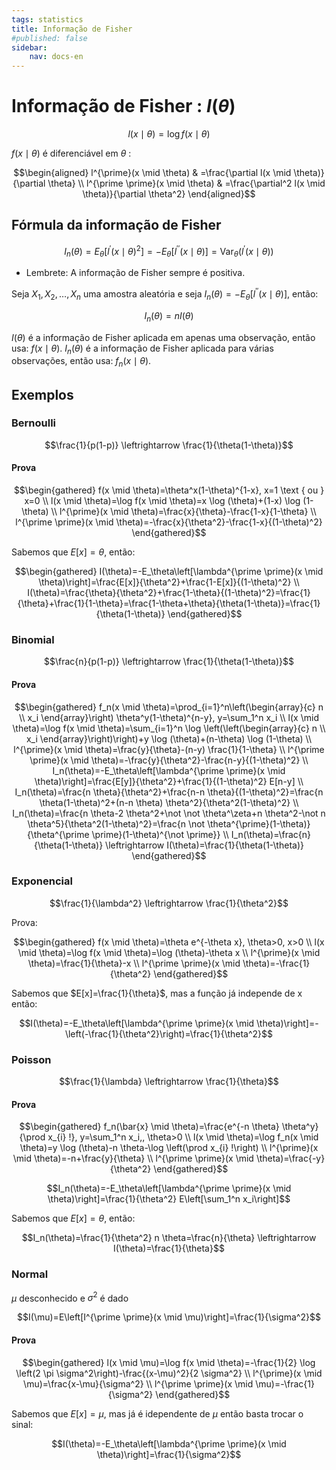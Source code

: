 ```yaml
---
tags: statistics
title: Informação de Fisher
#published: false
sidebar:
    nav: docs-en
---
```


# Informação de Fisher : $I(\theta)$

$$l(x \mid \theta)=\log f(x \mid \theta)$$

$f(x \mid \theta)$ é diferenciável em $\theta$ :

$$\begin{aligned}
l^{\prime}(x \mid \theta) & =\frac{\partial l(x \mid \theta)}{\partial \theta} \\
l^{\prime \prime}(x \mid \theta) & =\frac{\partial^2 l(x \mid \theta)}{\partial \theta^2}
\end{aligned}$$

## Fórmula da informação de Fisher

$$I_n(\theta)=E_\theta\left[l^{\prime}(x \mid \theta)^2\right]=-E_\theta\left[l^{\prime \prime}(x \mid \theta)\right]=\text{Var}_\theta\left(l^{\prime}(x \mid \theta)\right)$$

- Lembrete: A informação de Fisher sempre é positiva.

Seja $X_1, X_2, \ldots, X_n$ uma amostra aleatória e seja $I_n(\theta)=-E_\theta\left[l^{\prime \prime}(x \mid \theta)\right]$, então:

$$I_n(\theta)=n I(\theta)$$

$I(\theta)$ é a informação de Fisher aplicada em apenas uma observação, então usa: $f(x \mid \theta)$. $I_n(\theta)$ é a informação de Fisher aplicada para várias observações, então usa: $f_n(x \mid \theta)$.

## Exemplos

### Bernoulli

$$\frac{1}{p(1-p)} \leftrightarrow \frac{1}{\theta(1-\theta)}$$

#### Prova

$$\begin{gathered}
f(x \mid \theta)=\theta^x(1-\theta)^{1-x}, x=1 \text { ou } x=0 \\
l(x \mid \theta)=\log f(x \mid \theta)=x \log (\theta)+(1-x) \log (1-\theta) \\
l^{\prime}(x \mid \theta)=\frac{x}{\theta}-\frac{1-x}{1-\theta} \\
l^{\prime \prime}(x \mid \theta)=-\frac{x}{\theta^2}-\frac{1-x}{(1-\theta)^2}
\end{gathered}$$

Sabemos que $E[x]=\theta$, então:

$$\begin{gathered}
I(\theta)=-E_\theta\left[\lambda^{\prime \prime}(x \mid \theta)\right]=\frac{E[x]}{\theta^2}+\frac{1-E[x]}{(1-\theta)^2} \\
I(\theta)=\frac{\theta}{\theta^2}+\frac{1-\theta}{(1-\theta)^2}=\frac{1}{\theta}+\frac{1}{1-\theta}=\frac{1-\theta+\theta}{\theta(1-\theta)}=\frac{1}{\theta(1-\theta)}
\end{gathered}$$

### Binomial

$$\frac{n}{p(1-p)} \leftrightarrow \frac{1}{\theta(1-\theta)}$$

#### Prova

$$\begin{gathered}
f_n(x \mid \theta)=\prod_{i=1}^n\left(\begin{array}{c}
n \\
x_i
\end{array}\right) \theta^y(1-\theta)^{n-y}, y=\sum_1^n x_i \\
l(x \mid \theta)=\log f(x \mid \theta)=\sum_{i=1}^n \log \left(\left(\begin{array}{c}
n \\
x_i
\end{array}\right)\right)+y \log (\theta)+(n-\theta) \log (1-\theta) \\
l^{\prime}(x \mid \theta)=\frac{y}{\theta}-(n-y) \frac{1}{1-\theta} \\
l^{\prime \prime}(x \mid \theta)=-\frac{y}{\theta^2}-\frac{n-y}{(1-\theta)^2} \\
I_n(\theta)=-E_\theta\left[\lambda^{\prime \prime}(x \mid \theta)\right]=\frac{E[y]}{\theta^2}+\frac{1}{(1-\theta)^2} E[n-y] \\
I_n(\theta)=\frac{n \theta}{\theta^2}+\frac{n-n \theta}{(1-\theta)^2}=\frac{n \theta(1-\theta)^2+(n-n \theta) \theta^2}{\theta^2(1-\theta)^2} \\
I_n(\theta)=\frac{n \theta-2 \theta^2+\not \not \theta^\zeta+n \theta^2-\not n \theta^5}{\theta^2(1-\theta)^2}=\frac{n \not \theta^{\prime}(1-\theta)}{\theta^{\prime \prime}(1-\theta)^{\not \prime}} \\
I_n(\theta)=\frac{n}{\theta(1-\theta)} \leftrightarrow I(\theta)=\frac{1}{\theta(1-\theta)}
\end{gathered}$$

### Exponencial

$$\frac{1}{\lambda^2} \leftrightarrow \frac{1}{\theta^2}$$

Prova:

$$\begin{gathered}
f(x \mid \theta)=\theta e^{-\theta x}, \theta>0, x>0 \\
l(x \mid \theta)=\log f(x \mid \theta)=\log (\theta)-\theta x \\
l^{\prime}(x \mid \theta)=\frac{1}{\theta}-x \\
l^{\prime \prime}(x \mid \theta)=-\frac{1}{\theta^2}
\end{gathered}$$

Sabemos que $E[x]=\frac{1}{\theta}$, mas a função já independe de $\mathrm{x}$ então:

$$I(\theta)=-E_\theta\left[\lambda^{\prime \prime}(x \mid \theta)\right]=-\left(-\frac{1}{\theta^2}\right)=\frac{1}{\theta^2}$$

### Poisson

$$\frac{1}{\lambda} \leftrightarrow \frac{1}{\theta}$$

#### Prova

$$\begin{gathered}
f_n(\bar{x} \mid \theta)=\frac{e^{-n \theta} \theta^y}{\prod x_{i} !}, y=\sum_1^n x_i,, \theta>0 \\
l(x \mid \theta)=\log f_n(x \mid \theta)=y \log (\theta)-n \theta-\log \left(\prod x_{i} !\right) \\
l^{\prime}(x \mid \theta)=-n+\frac{y}{\theta} \\
l^{\prime \prime}(x \mid \theta)=\frac{-y}{\theta^2}
\end{gathered}$$

$$I_n(\theta)=-E_\theta\left[\lambda^{\prime \prime}(x \mid \theta)\right]=\frac{1}{\theta^2} E\left[\sum_1^n x_i\right]$$

Sabemos que $E[x]=\theta$, então:

$$I_n(\theta)=\frac{1}{\theta^2} n \theta=\frac{n}{\theta} \leftrightarrow I(\theta)=\frac{1}{\theta}$$

### Normal
$\mu$ desconhecido e $\sigma^2$ é dado

$$I(\mu)=E\left[I^{\prime \prime}(x \mid \mu)\right]=\frac{1}{\sigma^2}$$

#### Prova

$$\begin{gathered}
l(x \mid \mu)=\log f(x \mid \theta)=-\frac{1}{2} \log \left(2 \pi \sigma^2\right)-\frac{(x-\mu)^2}{2 \sigma^2} \\
l^{\prime}(x \mid \mu)=\frac{x-\mu}{\sigma^2} \\
l^{\prime \prime}(x \mid \mu)=-\frac{1}{\sigma^2}
\end{gathered}$$

Sabemos que $E[x]=\mu$, mas já é idependente de $\mu$ então basta trocar o sinal:

$$I(\theta)=-E_\theta\left[\lambda^{\prime \prime}(x \mid \theta)\right]=\frac{1}{\sigma^2}$$
